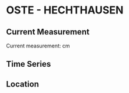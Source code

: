 # OSTE - HECHTHAUSEN

## Current Measurement

Current measurement: <Value topic="rivers/pegel-online/OSTE/HECHTHAUSEN/measurementValue"/> cm

## Time Series

<TimeSeries topic="rivers/pegel-online/OSTE/HECHTHAUSEN/measurementValue" period="week" />

## Location

<WorldMap>
  <Marker lat="53.64052585091138" lon="9.2527696240458" labelTopic="rivers/pegel-online/OSTE/HECHTHAUSEN" />
</WorldMap>
